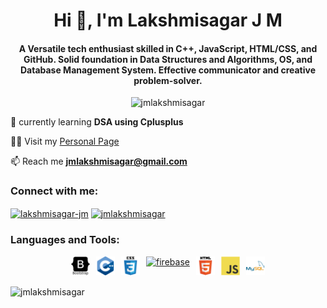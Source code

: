 <h1 align="center">Hi 👋, I'm Lakshmisagar J M</h1>
<h4 align="center">A Versatile tech enthusiast skilled in C++, JavaScript, HTML/CSS, and GitHub. Solid foundation in Data Structures and Algorithms, OS, and Database Management System. Effective communicator and creative problem-solver.</h4>

<p align="center"> <img src="https://komarev.com/ghpvc/?username=jmlakshmisagar&label=Profile%20views&color=0e75b6&style=flat" alt="jmlakshmisagar" /> </p>

 🌱 currently learning **DSA using Cplusplus**

 👨‍💻 Visit my [Personal Page](https://jmlakshmisagar.github.io/Mine/)

 📫 Reach me **jmlakshmisagar@gmail.com**

<h3 align="left">Connect with me:</h3>
<p align="left">
<a href="https://linkedin.com/in/lakshmisagar-jm" target="blank"><img align="center" src="https://raw.githubusercontent.com/rahuldkjain/github-profile-readme-generator/master/src/images/icons/Social/linked-in-alt.svg" alt="lakshmisagar-jm" height="30" width="40" /></a>
<a href="https://www.leetcode.com/jmlakshmisagar" target="blank"><img align="center" src="https://raw.githubusercontent.com/rahuldkjain/github-profile-readme-generator/master/src/images/icons/Social/leet-code.svg" alt="jmlakshmisagar" height="30" width="40" /></a>
</p>

<h3 align="left">Languages and Tools:</h3>
<p align="left" style="display: flex; justify-content: center;">
    <a href="https://getbootstrap.com" target="_blank" rel="noreferrer">
        <img src="https://raw.githubusercontent.com/devicons/devicon/master/icons/bootstrap/bootstrap-plain-wordmark.svg" alt="bootstrap" width="30" height="30" style="margin: 0 5px;" />
    </a>
    <a href="https://www.w3schools.com/cpp/" target="_blank" rel="noreferrer">
        <img src="https://raw.githubusercontent.com/devicons/devicon/master/icons/cplusplus/cplusplus-original.svg" alt="cplusplus" width="30" height="30" style="margin: 0 5px;" />
    </a>
    <a href="https://www.w3schools.com/css/" target="_blank" rel="noreferrer">
        <img src="https://raw.githubusercontent.com/devicons/devicon/master/icons/css3/css3-original-wordmark.svg" alt="css3" width="30" height="30" style="margin: 0 5px;" />
    </a>
    <a href="https://firebase.google.com/" target="_blank" rel="noreferrer">
        <img src="https://www.vectorlogo.zone/logos/firebase/firebase-icon.svg" alt="firebase" width="30" height="30" style="margin: 0 5px;" />
    </a>
    <a href="https://www.w3.org/html/" target="_blank" rel="noreferrer">
        <img src="https://raw.githubusercontent.com/devicons/devicon/master/icons/html5/html5-original-wordmark.svg" alt="html5" width="30" height="30" style="margin: 0 5px;" />
    </a>
    <a href="https://developer.mozilla.org/en-US/docs/Web/JavaScript" target="_blank" rel="noreferrer">
        <img src="https://raw.githubusercontent.com/devicons/devicon/master/icons/javascript/javascript-original.svg" alt="javascript" width="30" height="30" style="margin: 0 5px;" />
    </a>
    <a href="https://www.mysql.com/" target="_blank" rel="noreferrer">
        <img src="https://raw.githubusercontent.com/devicons/devicon/master/icons/mysql/mysql-original-wordmark.svg" alt="mysql" width="30" height="30" style="margin: 0 5px;" />
    </a>
</p>


<p><img align="center" src="https://github-readme-streak-stats.herokuapp.com/?user=jmlakshmisagar&" alt="jmlakshmisagar" /></p>
